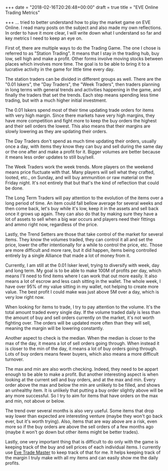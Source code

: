 +++
date = "2018-02-16T20:26:48+00:00"
draft = true
title = "EVE Online Trading Metrics"

+++
... tried to better understand how to play the market game on EVE Online. I read many posts on the subject and also made my own reflections. In order to have it more clear, I will write down what I understand so far and key metrics I need to keep an eye on.

First of, there are multiple ways to do the Trading Game. The one I chose is referred to as "Station Trading". It means that I stay in the trading hub, buy low, sell high and make a profit. Other forms involve moving stocks between places which involves more time. The goal is to be able to bring it to a lucrative activity in the game for little time every day.

The station traders can be divided in different groups as well. There are the "0.01 Iskers", the "Day Traders", the "Week Traders", then traders planning in long terms with general trends and activities happening in the game, and finally the traders that set the trends. Each step means spending less time trading, but with a much higher initial investment.

The 0.01 Iskers spend most of their time updating trade orders for items with very high margin. Since there markets have very high margins, they have more competition and fight more to keep the buy orders the highest and their sell orders the lowest. This also means that their margins are slowly lowering as they are updating their orders.

The Day Traders don't spend as much time updating their orders, usually once a day, with items they know they can buy and sell during the same day or the one after and make a profit for it. Bigger volumes are better because it means less order updates to still buy/sell.

The Week Traders work the week trends. More players on the weekend means price fluctuate with that. Many players will sell what they crafted, looted, etc., on Sunday, and will buy ammunition or raw material on the Friday night. It's not entirely that but that's the kind of reflection that could be done.

The Long Term Traders will pay attention to the evolution of the items over a long period of time. An item could fall bellow average for several weeks and then come back, let's buy while it's low, keep it in the assets and sell back once it grows up again. They can also do that by making sure they have a lot of assets to sell when a big war occurs and players need their fittings and ammo right now, regardless of the price.

Lastly, the Trend Setters are those that take control of the market for several items. They know the volumes traded, they can control it all and set the price, lower the offer intentionally for a while to control the price, etc. Those are more difficult and more rare, but it did happen, items being controlled entirely by a single Alliance that made a lot of money from it.

Currently, I am still at the 0.01 Isker level, trying to diversify with week, day and long term. My goal is to be able to make 100M of profits per day, which means I'll need to find items where I can work that out more easily. It also means a lot of escrow and less cash sitting in the wallet. The whole week, I have over 95% of my value sitting in my wallet, not helping to create more value. The best profit I could make was just above 5M over a day, which is very low right now.

When looking for items to trade, I try to pay attention to the volume. It's the total amount traded every single day. If the volume traded daily is less than the amount of buy and sell orders currently on the market, it's not worth fighting over. The orders will be updated more often than they will sell, meaning the margin will be lowering constantly.

Another aspect to check is the median. When the median is closer to the max of the day, it means a lot of sell orders going through. When instead it is closer to the min of the day, it means a lot of buy orders going through. Lots of buy orders means fewer buyers, which also means a more difficult turnover.

The max and min are also worth checking. Indeed, they need to be appart enough to be able to make a profit. But another interesting aspect is when looking at the current sell and buy orders, and at the max and min. Every order above the max and below the min are unlikely to be filled, and shows an unhealthy item. It is unlikely that putting a buy order slightly above will be any more successful. So I try to aim for items that have orders on the max and min, not above or below.

The trend over several months is also very useful. Some items that drop way lower than expected are interesting venture (maybe they won't go back ever, but it's worth trying). Also, items that are way above are a risk, even more so if the buy orders are above the sell orders of a few months ago (maybe it won't go down but other items might be better trades).

Lastly, one very important thing that is difficult to do only with the game is keeping track of the buy and sell prices of each individual items. I currently use [Eve Trade Master](https://www.evetrademaster.com/v2/) to keep track of that for me. It helps keeping track of the margin I truly make with all my items and can easily show me the daily profits.